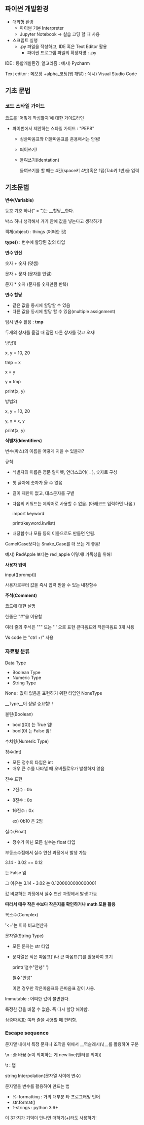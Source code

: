 ## 파이썬 개발환경

- 대화형 환경
  - 파이썬 기본 Interpreter
  - Jupyter Notebook -> 실습 코딩 할 때 사용
- 스크립트 실행
  - .py 파일을 작성하고, IDE 혹은 Text Editor 활용
    - 파이썬 프로그램 파일의 확장자명 : .py

IDE : 통합개발환경_알고리즘 : 예시) Pycharm

Text editor : 메모장 +alpha_코딩(웹 개발) : 예시) Visual Studio Code



## 기초 문법

### 코드 스타일 가이드

코드를 '어떻게 작성할지'에 대한 가이드라인

- 파이썬에서 제안하는 스타일 가이드 : "PEP8"

  - 싱글따옴표와 더블따옴표를 혼용해서는 안됨!

  - 띄어쓰기!

  - 들여쓰기(Identation)

    들여쓰기를 할 때는 4칸(space키 4번)혹은 1탭(Tab키 1번)을 입력

## 기초문법

__변수(Variable)__

등호 기호 하나(" = ")는 __할당__한다.

박스 하나 생각해서 거기 안에 값을 넣는다고 생각하기!

객체(object) : things (어떠한 것)



__type()__ : 변수에 할당된 값의 타입

__변수 연산__

숫자 + 숫자 (덧셈)

문자 + 문자 (문자를 연결)

문자 * 숫자 (문자를 숫자만큼 반복)



__변수 할당__

- 같은 값을 동시에 할당할 수 있음
- 다른 값을 동시에 할당 할 수 있음(multiple assignment)



임시 변수 활용 : __tmp__

두개의 상자를 옮길 때 잠깐 다른 상자를 갖고 오자!

방법1)

x, y = 10, 20

tmp = x

x = y

y = tmp

print(x, y)



방법2)

x, y = 10, 20

y, x = x, y

print(x, y)



__식별자(Identifiers)__

변수(박스)의 이름을 어떻게 지을 수 있을까?

규칙

- 식별자의 이름은 영문 알파벳, 언더스코어( _ ), 숫자로 구성

- 첫 글자에 숫자가 올 수 없음

- 길이 제한이 없고, 대소문자를 구별

- 다음의 키워드는 예약어로 사용할 수 없음. (아래코드 입력하면 나옴.)

  import keyword

  print(keyword.kwlist)

- 내장함수나 모듈 등의 이름으로도 만들면 안됨.



CamelCase보다는 Snake_Case를 더 쓰는 게 좋음!

예시) RedApple 보다는 red_apple 이렇게! 가독성을 위해!



__사용자 입력__

input([prompt])

사용자로부터 값을 즉시 입력 받을 수 있는 내장함수



__주석(Comment)__

코드에 대한 설명

한줄은 "#"을 이용함

여러 줄의 주석은 """ 또는 ''' 으로 표현 큰따옴표와 작은따옴표 3개 사용

Vs code 는 "ctrl +/" 사용



### 자료형 분류

Data Type

- Boolean Type
- Numeric Type
- String Type

None : 값이 없음을 표현하기 위한 타입인 NoneType

__Type__이 정말 중요함!!!



불린(Boolean)

- bool([0]) 는 True 임!
- bool(0) 는 False 임!



수치형(Numeric Type)

정수(Int)

- 모든 정수의 타입은 int
- 매우 큰 수를 나타낼 때 오버플로우가 발생하지 않음

진수 표현

- 2진수 : 0b

- 8진수 : 0o

- 16진수 : 0x

  ex) 0b10 은 2임

실수(Float)

- 정수가 아닌 모든 실수는 float 타입



부동소수점에서 실수 연산 과정에서 발생 가능

3.14 - 3.02 == 0.12

는 False 임

그 이유는 3.14 - 3.02 는 0.1200000000000001

값 비교하는 과정에서 실수 연산 과정에서 발생 가능

__따라서 매우 작은 수보다 작은지를 확인하거나 math 모듈 활용__



복소수(Complex)



'<='는 이하 비교연산자



문자열(String Type)

- 모든 문자는 str 타입

- 문자열은 작은 따옴표(')나 큰 따옴표(")를 활용하여 표기

  print('철수"안녕" ')

  철수"안녕"

  이런 경우만 작은따옴표와 큰따옴표 같이 사용.



Immutable : 어떠한 값이 불변한다.

특정한 값을 바꿀 수 없음. 즉 다시 할당 해야함.



삼중따옴표: 여러 줄을 사용할 때 편리함.



### Escape sequence

문자열 내에서 특정 문자나 조작을 위해서 __역슬래시(\\)__를 활용하여 구분

\n : 줄 바꿈 (n이 의미하는 게 new line(엔터를 의미))

\t : 탭



string Interpolation(문자열 사이에 변수)

문자열을 변수를 활용하여 만드는 법

- %-formatting : 거의 대부분 타 프로그래밍 언어
- str.format()
- f-strings : python 3.6+

이 3가지가 기억이 안나면 더하기(+)라도 사용하기!
